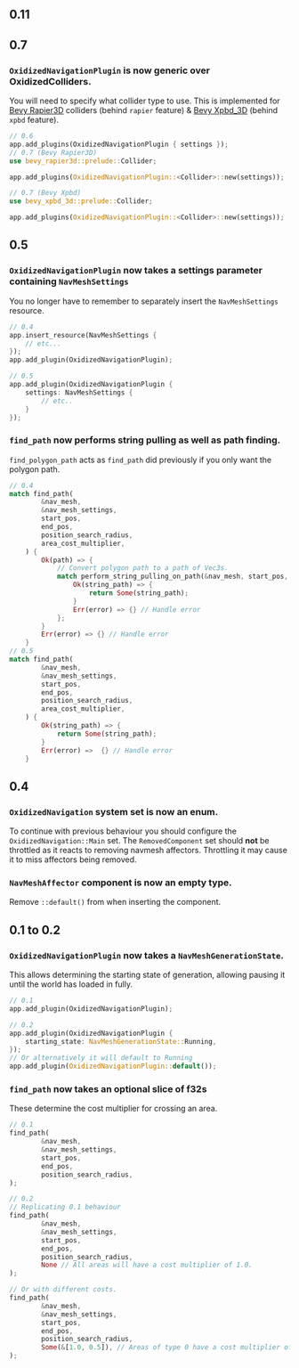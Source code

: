 ## 0.11



## 0.7

### ``OxidizedNavigationPlugin`` is now generic over OxidizedColliders.

You will need to specify what collider type to use. This is implemented for [Bevy Rapier3D](https://crates.io/crates/bevy_rapier3d) colliders (behind ``rapier`` feature) & [Bevy Xpbd_3D](https://crates.io/crates/bevy_xpbd_3d) (behind ``xpbd`` feature).

```rust
// 0.6
app.add_plugins(OxidizedNavigationPlugin { settings });
// 0.7 (Bevy Rapier3D)
use bevy_rapier3d::prelude::Collider;

app.add_plugins(OxidizedNavigationPlugin::<Collider>::new(settings));

// 0.7 (Bevy Xpbd)
use bevy_xpbd_3d::prelude::Collider;

app.add_plugins(OxidizedNavigationPlugin::<Collider>::new(settings));
```

## 0.5

### ``OxidizedNavigationPlugin`` now takes a settings parameter containing ``NavMeshSettings``

You no longer have to remember to separately insert the ``NavMeshSettings`` resource.

```rust
// 0.4
app.insert_resource(NavMeshSettings {
    // etc...
});
app.add_plugin(OxidizedNavigationPlugin);

// 0.5
app.add_plugin(OxidizedNavigationPlugin {
    settings: NavMeshSettings {
        // etc..
    }
});
```


### ``find_path`` now performs string pulling as well as path finding.

``find_polygon_path`` acts as ``find_path`` did previously if you only want the polygon path.

```rust
// 0.4
match find_path(
        &nav_mesh,
        &nav_mesh_settings,
        start_pos,
        end_pos,
        position_search_radius,
        area_cost_multiplier,
    ) {
        Ok(path) => {
            // Convert polygon path to a path of Vec3s.
            match perform_string_pulling_on_path(&nav_mesh, start_pos, end_pos, &path) {
                Ok(string_path) => {
                    return Some(string_path);
                }
                Err(error) => {} // Handle error
            };
        }
        Err(error) => {} // Handle error
    }
// 0.5
match find_path(
        &nav_mesh,
        &nav_mesh_settings,
        start_pos,
        end_pos,
        position_search_radius,
        area_cost_multiplier,
    ) {
        Ok(string_path) => {
            return Some(string_path);
        }
        Err(error) =>  {} // Handle error
    }
```

## 0.4

### ``OxidizedNavigation`` system set is now an enum.

To continue with previous behaviour you should configure the ``OxidizedNavigation::Main`` set. The ``RemovedComponent`` set should **not** be throttled as it reacts to removing navmesh affectors. Throttling it may cause it to miss affectors being removed.

### ``NavMeshAffector`` component is now an empty type.

Remove ``::default()`` from when inserting the component.

## 0.1 to 0.2

### ``OxidizedNavigationPlugin`` now takes a ``NavMeshGenerationState``.
This allows determining the starting state of generation, allowing pausing it until the world has loaded in fully.

```rust
// 0.1
app.add_plugin(OxidizedNavigationPlugin);

// 0.2
app.add_plugin(OxidizedNavigationPlugin {
    starting_state: NavMeshGenerationState::Running,
});
// Or alternatively it will default to Running
app.add_plugin(OxidizedNavigationPlugin::default());
```

### ``find_path`` now takes an optional slice of f32s
These determine the cost multiplier for crossing an area.

```rust
// 0.1
find_path(
        &nav_mesh,
        &nav_mesh_settings,
        start_pos,
        end_pos,
        position_search_radius,
);

// 0.2
// Replicating 0.1 behaviour
find_path(
        &nav_mesh,
        &nav_mesh_settings,
        start_pos,
        end_pos,
        position_search_radius,
        None // All areas will have a cost multiplier of 1.0.
);

// Or with different costs.
find_path(
        &nav_mesh,
        &nav_mesh_settings,
        start_pos,
        end_pos,
        position_search_radius,
        Some(&[1.0, 0.5]), // Areas of type 0 have a cost multiplier of 1.0. Whilst areas of type 1 have a cost of 0.5. Type 1 areas will be considered cheaper to traverse. Any areas above type 1 will have a multiplier  of 1.0.
);
```
